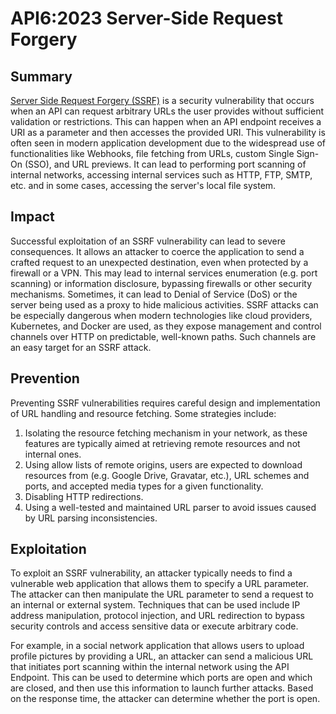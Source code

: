 # API6:2023 Server-Side Request Forgery

## Summary

[Server Side Request Forgery (SSRF)](https://github.com/OWASP/API-Security/blob/master/2023/en/src/0xa6-server-side-request-forgery.md) is a security vulnerability that occurs when an API can request arbitrary URLs the user provides without sufficient validation or restrictions. This can happen when an API endpoint receives a URI as a parameter and then accesses the provided URI. This vulnerability is often seen in modern application development due to the widespread use of functionalities like Webhooks, file fetching from URLs, custom Single Sign-On (SSO), and URL previews.
It can lead to performing port scanning of internal networks, accessing internal services such as HTTP, FTP, SMTP, etc. and in some cases, accessing the server's local file system.

## Impact

Successful exploitation of an SSRF vulnerability can lead to severe consequences. It allows an attacker to coerce the application to send a crafted request to an unexpected destination, even when protected by a firewall or a VPN. This may lead to internal services enumeration (e.g. port scanning) or information disclosure, bypassing firewalls or other security mechanisms. Sometimes, it can lead to Denial of Service (DoS) or the server being used as a proxy to hide malicious activities. SSRF attacks can be especially dangerous when modern technologies like cloud providers, Kubernetes, and Docker are used, as they expose management and control channels over HTTP on predictable, well-known paths. Such channels are an easy target for an SSRF attack.

## Prevention

Preventing SSRF vulnerabilities requires careful design and implementation of URL handling and resource fetching. Some strategies include:

1. Isolating the resource fetching mechanism in your network, as these features are typically aimed at retrieving remote resources and not internal ones.
2. Using allow lists of remote origins, users are expected to download resources from (e.g. Google Drive, Gravatar, etc.), URL schemes and ports, and accepted media types for a given functionality.
3. Disabling HTTP redirections.
4. Using a well-tested and maintained URL parser to avoid issues caused by URL parsing inconsistencies​.

## Exploitation

To exploit an SSRF vulnerability, an attacker typically needs to find a vulnerable web application that allows them to specify a URL parameter. The attacker can then manipulate the URL parameter to send a request to an internal or external system. Techniques that can be used include IP address manipulation, protocol injection, and URL redirection to bypass security controls and access sensitive data or execute arbitrary code.

For example, in a social network application that allows users to upload profile pictures by providing a URL, an attacker can send a malicious URL that initiates port scanning within the internal network using the API Endpoint. This can be used to determine which ports are open and which are closed, and then use this information to launch further attacks. Based on the response time, the attacker can determine whether the port is open.
